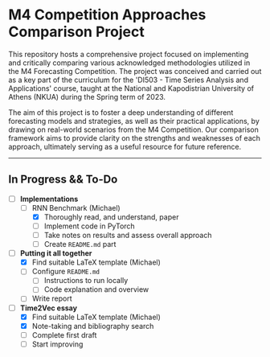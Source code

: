 # M4 Competition Approaches Comparison Project 

This repository hosts a comprehensive project focused on implementing and critically comparing various acknowledged methodologies utilized in the M4 Forecasting Competition. The project was conceived and carried out as a key part of the curriculum for the 'DI503 - Time Series Analysis and Applications' course, taught at the National and Kapodistrian University of Athens (NKUA) during the Spring term of 2023. 

The aim of this project is to foster a deep understanding of different forecasting models and strategies, as well as their practical applications, by drawing on real-world scenarios from the M4 Competition. Our comparison framework aims to provide clarity on the strengths and weaknesses of each approach, ultimately serving as a useful resource for future reference.

---
## In Progress && To-Do

- [ ] **Implementations**
	- [ ] RNN Benchmark (Michael)
		- [x] Thoroughly read, and understand, paper
		- [ ] Implement code in PyTorch
		- [ ] Take notes on results and assess overall approach
		- [ ] Create `README.md` part               
- [ ] **Putting it all together**
	- [x] Find suitable LaTeX template (Michael)
	- [ ] Configure `README.md`
		- [ ] Instructions to run locally	
		- [ ] Code explanation and overview
	- [ ] Write report
- [ ] **Time2Vec essay** 
	- [x] Find suitable LaTeX template (Michael)
	- [x] Note-taking and bibliography search
	- [ ] Complete first draft
	- [ ] Start improving
